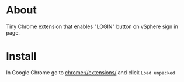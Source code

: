 # About
Tiny Chrome extension that enables "LOGIN" button on vSphere sign in page.

# Install
In Google Chrome go to [chrome://extensions/](chrome://extensions/) and click `Load unpacked`
